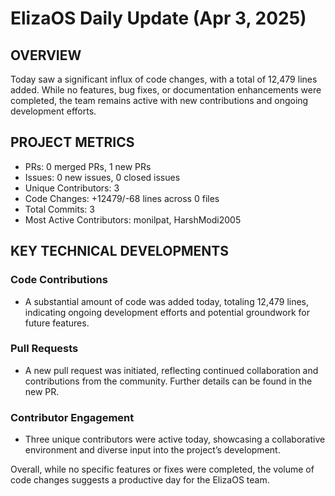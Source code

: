 # ElizaOS Daily Update (Apr 3, 2025)

## OVERVIEW 
Today saw a significant influx of code changes, with a total of 12,479 lines added. While no features, bug fixes, or documentation enhancements were completed, the team remains active with new contributions and ongoing development efforts.

## PROJECT METRICS
- PRs: 0 merged PRs, 1 new PRs
- Issues: 0 new issues, 0 closed issues
- Unique Contributors: 3
- Code Changes: +12479/-68 lines across 0 files
- Total Commits: 3
- Most Active Contributors: monilpat, HarshModi2005

## KEY TECHNICAL DEVELOPMENTS

### Code Contributions
- A substantial amount of code was added today, totaling 12,479 lines, indicating ongoing development efforts and potential groundwork for future features.

### Pull Requests
- A new pull request was initiated, reflecting continued collaboration and contributions from the community. Further details can be found in the new PR.

### Contributor Engagement
- Three unique contributors were active today, showcasing a collaborative environment and diverse input into the project’s development. 

Overall, while no specific features or fixes were completed, the volume of code changes suggests a productive day for the ElizaOS team.